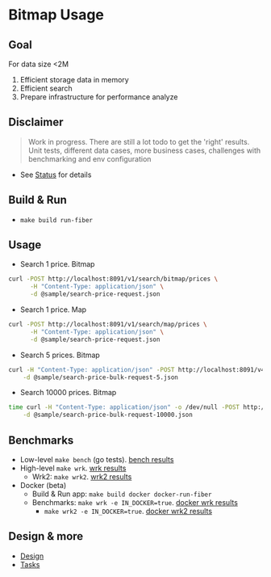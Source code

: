 # Bitmap Usage

## Goal

For data size <2M
1. Efficient storage data in memory 
2. Efficient search
3. Prepare infrastructure for performance analyze

## Disclaimer
> Work in progress. There are still a lot todo to get the 'right' results.
> Unit tests, different data cases, more business cases, challenges with benchmarking and env configuration

* See [Status](docs/status.md) for details

## Build & Run
* `make build run-fiber`

## Usage  
* Search 1 price. Bitmap 
```bash
curl -POST http://localhost:8091/v1/search/bitmap/prices \
      -H "Content-Type: application/json" \
      -d @sample/search-price-request.json
```
* Search 1 price. Map
```bash
curl -POST http://localhost:8091/v1/search/map/prices \
      -H "Content-Type: application/json" \
      -d @sample/search-price-request.json
```
* Search 5 prices. Bitmap
```bash
curl -H "Content-Type: application/json" -POST http://localhost:8091/v4/search/bitmap/bulk/prices \
    -d @sample/search-price-bulk-request-5.json
```
* Search 10000 prices. Bitmap
```bash
time curl -H "Content-Type: application/json" -o /dev/null -POST http://localhost:8091/v4/search/bitmap/bulk/prices \
    -d @sample/search-price-bulk-request-10000.json
```

## Benchmarks
* Low-level `make bench` (go tests). [bench results](benchmark/Prices-487k-PricesPerOffering-9.7k/benchmark-results.txt)
* High-level `make wrk`. [wrk results](benchmark/wrk)
  * Wrk2: `make wrk2`. [wrk2 results](benchmark/wrk2)
* Docker (beta) 
  * Build & Run app: `make build docker docker-run-fiber`
  * Benchmarks: `make wrk -e IN_DOCKER=true`. [docker wrk results](benchmark/docker/wrk)
    * `make wrk2 -e IN_DOCKER=true`. [docker wrk2 results](benchmark/docker/wrk2)

## Design & more
* [Design](docs/design.md)
* [Tasks](docs/tasks.md)
